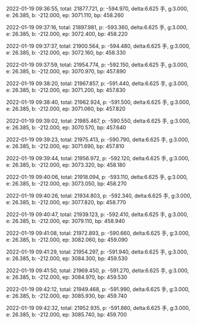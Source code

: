 2022-01-19 09:36:55, total: 21877.721, p: -594.970, delta:6.625 手, g:3.000, e: 26.385, b: -212.000, ep: 3071.110, bp: 458.260

2022-01-19 09:37:16, total: 21897.981, p: -593.360, delta:6.625 手, g:3.000, e: 26.385, b: -212.000, ep: 3072.400, bp: 458.220

2022-01-19 09:37:37, total: 21900.564, p: -594.480, delta:6.625 手, g:3.000, e: 26.385, b: -212.000, ep: 3072.160, bp: 458.330

2022-01-19 09:37:59, total: 21954.774, p: -592.150, delta:6.625 手, g:3.000, e: 26.385, b: -212.000, ep: 3070.970, bp: 457.890

2022-01-19 09:38:20, total: 21967.857, p: -591.440, delta:6.625 手, g:3.000, e: 26.385, b: -212.000, ep: 3071.200, bp: 457.830

2022-01-19 09:38:40, total: 21962.924, p: -591.500, delta:6.625 手, g:3.000, e: 26.385, b: -212.000, ep: 3071.060, bp: 457.820

2022-01-19 09:39:02, total: 21985.467, p: -590.550, delta:6.625 手, g:3.000, e: 26.385, b: -212.000, ep: 3070.570, bp: 457.640

2022-01-19 09:39:23, total: 21975.413, p: -590.790, delta:6.625 手, g:3.000, e: 26.385, b: -212.000, ep: 3071.690, bp: 457.810

2022-01-19 09:39:44, total: 21956.972, p: -592.120, delta:6.625 手, g:3.000, e: 26.385, b: -212.000, ep: 3073.320, bp: 458.180

2022-01-19 09:40:06, total: 21918.094, p: -593.110, delta:6.625 手, g:3.000, e: 26.385, b: -212.000, ep: 3073.050, bp: 458.270

2022-01-19 09:40:26, total: 21934.803, p: -592.340, delta:6.625 手, g:3.000, e: 26.385, b: -212.000, ep: 3077.820, bp: 458.770

2022-01-19 09:40:47, total: 21939.123, p: -592.410, delta:6.625 手, g:3.000, e: 26.385, b: -212.000, ep: 3079.110, bp: 458.940

2022-01-19 09:41:08, total: 21972.893, p: -590.660, delta:6.625 手, g:3.000, e: 26.385, b: -212.000, ep: 3082.060, bp: 459.090

2022-01-19 09:41:29, total: 21954.297, p: -591.940, delta:6.625 手, g:3.000, e: 26.385, b: -212.000, ep: 3084.300, bp: 459.530

2022-01-19 09:41:50, total: 21969.450, p: -591.270, delta:6.625 手, g:3.000, e: 26.385, b: -212.000, ep: 3084.970, bp: 459.530

2022-01-19 09:42:12, total: 21949.468, p: -591.990, delta:6.625 手, g:3.000, e: 26.385, b: -212.000, ep: 3085.930, bp: 459.740

2022-01-19 09:42:32, total: 21952.935, p: -591.860, delta:6.625 手, g:3.000, e: 26.385, b: -212.000, ep: 3085.740, bp: 459.700